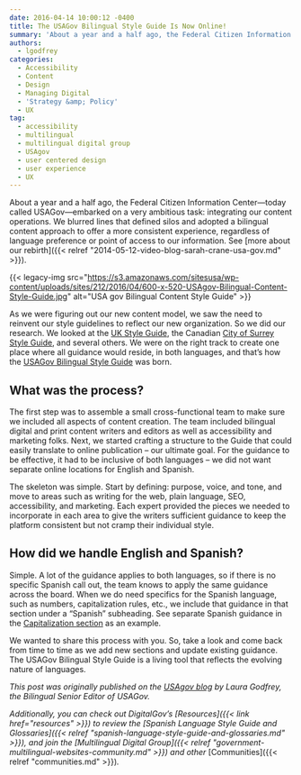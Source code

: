 ```yaml
---
date: 2016-04-14 10:00:12 -0400
title: The USAGov Bilingual Style Guide Is Now Online!
summary: 'About a year and a half ago, the Federal Citizen Information Center&mdash;today called USAGov&mdash;embarked on a very ambitious task: integrating our content operations. We blurred lines that defined silos and adopted a bilingual content approach to offer a more consistent experience, regardless of language preference or point of access to our information. See more about'
authors:
  - lgodfrey
categories:
  - Accessibility
  - Content
  - Design
  - Managing Digital
  - 'Strategy &amp; Policy'
  - UX
tag:
  - accessibility
  - multilingual
  - multilingual digital group
  - USAgov
  - user centered design
  - user experience
  - UX
---
```


About a year and a half ago, the Federal Citizen Information Center—today called USAGov—embarked on a very ambitious task: integrating our content operations. We blurred lines that defined silos and adopted a bilingual content approach to offer a more consistent experience, regardless of language preference or point of access to our information. See [more about our rebirth]({{< relref "2014-05-12-video-blog-sarah-crane-usa-gov.md" >}}).

{{< legacy-img src="https://s3.amazonaws.com/sitesusa/wp-content/uploads/sites/212/2016/04/600-x-520-USAgov-Bilingual-Content-Style-Guide.jpg" alt="USA gov Bilingual Content Style Guide" >}}

As we were figuring out our new content model, we saw the need to reinvent our style guidelines to reflect our new organization. So we did our research. We looked at the [UK Style Guide](https://www.gov.uk/guidance/style-guide), the Canadian [City of Surrey Style Guide](http://responsiveprocess.com/surrey/guide/writing/web-guide-checklist/), and several others. We were on the right track to create one place where all guidance would reside, in both languages, and that&#8217;s how the [USAGov Bilingual Style Guide](https://www.usa.gov/style-guide/table-of-contents) was born.

## What was the process?

The first step was to assemble a small cross-functional team to make sure we included all aspects of content creation. The team included bilingual digital and print content writers and editors as well as accessibility and marketing folks. Next, we started crafting a structure to the Guide that could easily translate to online publication &#8211; our ultimate goal. For the guidance to be effective, it had to be inclusive of both languages &#8211; we did not want separate online locations for English and Spanish.

The skeleton was simple. Start by defining: purpose, voice, and tone, and move to areas such as writing for the web, plain language, SEO, accessibility, and marketing. Each expert provided the pieces we needed to incorporate in each area to give the writers sufficient guidance to keep the platform consistent but not cramp their individual style.

## How did we handle English and Spanish?

Simple. A lot of the guidance applies to both languages, so if there is no specific Spanish call out, the team knows to apply the same guidance across the board. When we do need specifics for the Spanish language, such as numbers, capitalization rules, etc., we include that guidance in that section under a &#8220;Spanish&#8221; subheading. See separate Spanish guidance in the [Capitalization section](https://www.usa.gov/style-guide/style-guidance#item-212511) as an example.

We wanted to share this process with you. So, take a look and come back from time to time as we add new sections and update existing guidance. The USAGov Bilingual Style Guide is a living tool that reflects the evolving nature of languages.

_This post was originally published on the [USAgov blog](https://blog.usa.gov/) by Laura Godfrey, the Bilingual Senior Editor of USAGov._

_Additionally, you can check out DigitalGov&#8217;s [Resources]({{< link href="resources" >}}) to review the [Spanish Language Style Guide and Glossaries]({{< relref "spanish-language-style-guide-and-glossaries.md" >}}), and join the [Multilingual Digital Group]({{< relref "government-multilingual-websites-community.md" >}}) and other_ [Communities]({{< relref "communities.md" >}})_._